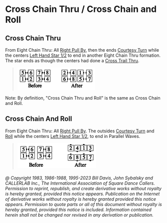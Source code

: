 
# Cross Chain Thru / Cross Chain and Roll

## Cross Chain Thru

From Eight Chain Thru: All [Right Pull By](../b1/pull_by.md), then the ends
[Courtesy Turn](../b1/courtesy_turn.md) while the centers [Left Hand Star 1/2](../b1/star.md) to
end in another Eight Chain Thru formation. The star ends
as though the centers had done a [Cross Trail Thru](../a1/cross_trail_thru.md).

> 
> ![alt](cross_chain_thru.png)
> 

Note: By definition, "Cross Chain Thru and Roll" is the
same as Cross Chain and Roll.

## Cross Chain And Roll

From Eight Chain Thru: All [Right Pull By](../b1/pull_by.md). The outsides
[Courtesy Turn](../b1/courtesy_turn.md) and
[Roll](../plus/anything_and_roll.md) while the centers
[Left Hand Star 1/2](../b1/star.md), to end in Parallel Waves.

>
> ![alt](cross_chain_and_roll.png)
>

###### @ Copyright 1983, 1986-1988, 1995-2023 Bill Davis, John Sybalsky and CALLERLAB Inc., The International Association of Square Dance Callers. Permission to reprint, republish, and create derivative works without royalty is hereby granted, provided this notice appears. Publication on the Internet of derivative works without royalty is hereby granted provided this notice appears. Permission to quote parts or all of this document without royalty is hereby granted, provided this notice is included. Information contained herein shall not be changed nor revised in any derivation or publication.
